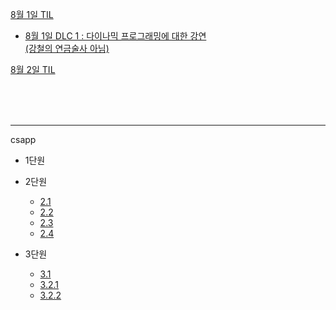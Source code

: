 [8월 1일 TIL](learn/08_1/TIL_0801.md)

- [8월 1일 DLC 1 : 다이나믹 프로그래밍에 대한 강연 <br>(강철의 연금술사 아님)](learn/08_1/TIL_0801+.md)

[8월 2일 TIL](learn/08_1/TIL_0802.md)


<br><br><br>


___

csapp
- 1단원

- 2단원
    - [2.1](learn/TIL_0723.md)
    - [2.2](learn/TIL_0723+.md)
    - [2.3](learn/TIL_0722+.md)
    - [2.4](learn/TIL_0722++.md)
- 3단원
    - [3.1](learn/TIL_0725.md)
    - [3.2.1](learn/TIL_0725.md)
    - [3.2.2](learn/TIL_0725++.md)